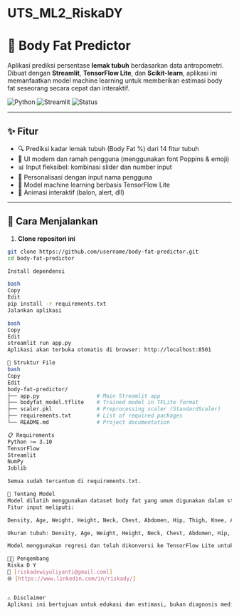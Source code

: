 # UTS_ML2_RiskaDY
# 🧠 Body Fat Predictor

Aplikasi prediksi persentase **lemak tubuh** berdasarkan data antropometri.  
Dibuat dengan **Streamlit**, **TensorFlow Lite**, dan **Scikit-learn**, aplikasi ini memanfaatkan model machine learning untuk memberikan estimasi body fat seseorang secara cepat dan interaktif.

![Python](https://img.shields.io/badge/Python-3.10+-blue?logo=python)
![Streamlit](https://img.shields.io/badge/Streamlit-Enabled-ff4b4b?logo=streamlit)
![Status](https://img.shields.io/badge/Status-Active-brightgreen)

---

## ✨ Fitur

- 🔍 Prediksi kadar lemak tubuh (Body Fat %) dari 14 fitur tubuh
- 🎨 UI modern dan ramah pengguna (menggunakan font Poppins & emoji)
- 📊 Input fleksibel: kombinasi slider dan number input
- 🙋 Personalisasi dengan input nama pengguna
- 🧠 Model machine learning berbasis TensorFlow Lite
- 🎈 Animasi interaktif (balon, alert, dll)

---

## 🚀 Cara Menjalankan

1. **Clone repositori ini**

```bash
git clone https://github.com/username/body-fat-predictor.git
cd body-fat-predictor

Install dependensi

bash
Copy
Edit
pip install -r requirements.txt
Jalankan aplikasi

bash
Copy
Edit
streamlit run app.py
Aplikasi akan terbuka otomatis di browser: http://localhost:8501

📂 Struktur File
bash
Copy
Edit
body-fat-predictor/
├── app.py                  # Main Streamlit app
├── bodyfat_model.tflite    # Trained model in TFLite format
├── scaler.pkl              # Preprocessing scaler (StandardScaler)
├── requirements.txt        # List of required packages
└── README.md               # Project documentation

📋 Requirements
Python >= 3.10
TensorFlow
Streamlit
NumPy
Joblib

Semua sudah tercantum di requirements.txt.

🤖 Tentang Model
Model dilatih menggunakan dataset body fat yang umum digunakan dalam studi kesehatan.
Fitur input meliputi:

Density, Age, Weight, Height, Neck, Chest, Abdomen, Hip, Thigh, Knee, Ankle, Biceps, Forearm, Wrist

Ukuran tubuh: Density, Age, Weight, Height, Neck, Chest, Abdomen, Hip, Thigh, Knee, Ankle, Biceps, Forearm, Wrist

Model menggunakan regresi dan telah dikonversi ke TensorFlow Lite untuk efisiensi runtime.

👩‍💻 Pengembang
Riska D Y
📧 [riskadewiyuliyanti@gmail.coml]
🌐 [https://www.linkedin.com/in/riskady/]


⚠️ Disclaimer
Aplikasi ini bertujuan untuk edukasi dan estimasi, bukan diagnosis medis.
